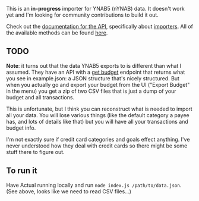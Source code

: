 
This is an **in-progress** importer for YNAB5 (nYNAB) data. It doesn't work yet and I'm looking for community contributions to build it out.

Check out the [documentation for the API](https://actualbudget.com/docs/developers/using-the-API/), specifically about [importers](https://actualbudget.com/docs/developers/using-the-API/#writing-data-importers). All of the available methods can be found [here](https://actualbudget.com/docs/developers/API/).

## TODO

**Note**: it turns out that the data YNAB5 exports to is different than what I assumed. They have an API with a [get budget](https://api.youneedabudget.com/v1#/Budgets/getBudgetById) endpoint that returns what you see in example.json: a JSON structure that's nicely structured. But when you actually go and export your budget from the UI ("Export Budget" in the menu) you get a zip of two CSV files that is just a dump of your budget and all transactions.

This is unfortunate, but I think you can reconstruct what is needed to import all your data. You will lose various things (like the default category a payee has, and lots of details like that) but you will have all your transactions and budget info.

I'm not exactly sure if credit card categories and goals effect anything. I've never understood how they deal with credit cards so there might be some stuff there to figure out.

## To run it

Have Actual running locally and run `node index.js /path/to/data.json`. (See above, looks like we need to read CSV files...)